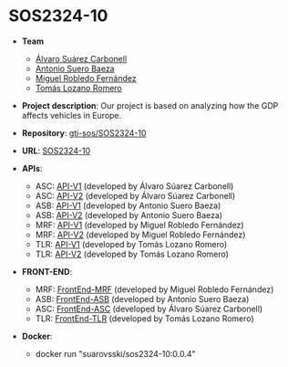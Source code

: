 # SOS2324-10

- **Team**
  - [Álvaro Suárez Carbonell](https://github.com/suarovski)
  - [Antonio Suero Baeza](https://github.com/antsuebae)
  - [Miguel Robledo Fernández](https://github.com/g3nesis333)
  - [Tomás Lozano Romero](https://github.com/TmsLzn)

- **Project description**: Our project is based on analyzing how the GDP affects vehicles in Europe.

- **Repository**: [gti-sos/SOS2324-10](https://github.com/gti-sos/SOS2324-10)

- **URL**: [SOS2324-10](http://sos2324-10.appspot.com)

-  **APIs**:
    - ASC: [API-V1](http://sos2324-10.appspot.com/api/v1/tourisms-per-age/docs) (developed by Álvaro Súarez Carbonell)
    - ASC: [API-V2](http://sos2324-10.appspot.com/api/v2/tourisms-per-age/docs) (developed by Álvaro Súarez Carbonell)
    - ASB: [API-V1](http://sos2324-10.appspot.com/api/v1/cars-by-motor/docs) (developed by Antonio Suero Baeza)
    - ASB: [API-V2](http://sos2324-10.appspot.com/api/v2/cars-by-motor/docs) (developed by Antonio Suero Baeza)
    - MRF: [API-V1](http://sos2324-10.appspot.com/api/v1/gdp-growth-rates/docs) (developed by Miguel Robledo Fernández)
    - MRF: [API-V2](http://sos2324-10.appspot.com/api/v2/gdp-growth-rates/docs) (developed by Miguel Robledo Fernández)
    - TLR: [API-V1](https://sos2324-10.appspot.com/api/v1/vehicles-stock/docs) (developed by Tomás Lozano Romero)
    - TLR: [API-V2](https://sos2324-10.appspot.com/api/v1/vehicles-stock/docs) (developed by Tomás Lozano Romero)

- **FRONT-END**:
    - MRF: [FrontEnd-MRF](http://sos2324-10.appspot.com/gdp-growth-rates) (developed by Miguel Robledo Fernández)
    - ASB: [FrontEnd-ASB](http://sos2324-10.appspot.com/cars-by-motor) (developed by Antonio Suero Baeza)
    - ASC: [FrontEnd-ASC](http://sos2324-10.appspot.com/tourisms-per-age) (developed by Álvaro Súarez Carbonell)
    - TLR: [FrontEnd-TLR](http://sos2324-10.appspot.com/vehicles-stock) (developed by Tomás Lozano Romero)
    
- **Docker**:
  - docker run "suarovsski/sos2324-10:0.0.4"
